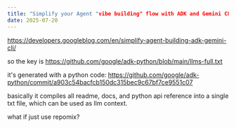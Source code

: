 ```yaml
---
title: "Simplify your Agent "vibe building" flow with ADK and Gemini CLI"
date: 2025-07-20
---
```


<a href="https://developers.googleblog.com/en/simplify-agent-building-adk-gemini-cli/">https://developers.googleblog.com/en/simplify-agent-building-adk-gemini-cli/</a>

so the key is <a href="https://github.com/google/adk-python/blob/main/llms-full.txt">https://github.com/google/adk-python/blob/main/llms-full.txt</a>

it's generated with a python code: <a href="https://github.com/google/adk-python/commit/a903c54bacfcb150dc315bec9c67bf7ce9551c07">https://github.com/google/adk-python/commit/a903c54bacfcb150dc315bec9c67bf7ce9551c07</a>

basically it compiles all readme, docs, and python api reference into a single txt file, which can be used as llm context.

what if just use repomix?
